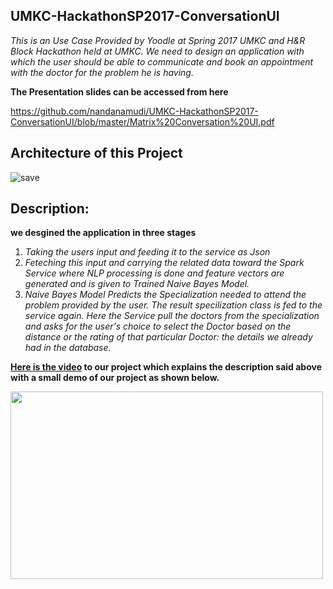 ## UMKC-HackathonSP2017-ConversationUI

  _This is an Use Case Provided by Yoodle at Spring 2017 UMKC and H&R Block Hackathon held at UMKC. We need to design an application with which the user should be able to communicate and book an appointment with the doctor for the problem he is having._

**The Presentation slides can be accessed from here**

https://github.com/nandanamudi/UMKC-HackathonSP2017-ConversationUI/blob/master/Matrix%20Conversation%20UI.pdf

## Architecture of this Project

![save](https://github.com/venkatesh-sg/UMKC-HackathonSP2017-ConversationUI/blob/master/Documentation/save.png)

## Description: 

**we desgined the application in three stages**

1. _Taking the users input and feeding it to the service as Json_
2. _Feteching this input and carrying the related data toward the Spark Service where NLP processing is done and feature vectors are generated and is given to Trained Naive Bayes Model._
3. _Naive Bayes Model Predicts the Specialization needed to attend the problem provided by the user. The result specilization class is fed to the service again. Here the Service pull the doctors from the specialization and asks for the user's choice to select the Doctor based on the distance or the rating of that particular Doctor: the details we already had in the database._


**[Here is the video](https://www.youtube.com/watch?v=BVR6R2jYO_g) to our project which explains the description said above with a small demo of our project as shown below.**

<img src="https://github.com/venkatesh-sg/UMKC-HackathonSP2017-ConversationUI/blob/master/Documentation/ezgif.com-gif-maker%20(1).gif" width ="500px" height= "300px">




